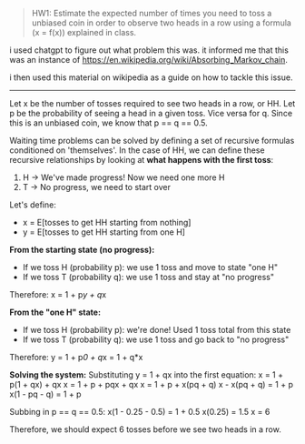 > HW1: Estimate the expected number of times you need to toss a unbiased coin
> in order to observe two heads in a row using  a formula  (x = f(x)) explained
> in class.

i used chatgpt to figure out what problem this was. it informed me that
this was an instance of https://en.wikipedia.org/wiki/Absorbing_Markov_chain.

i then used this material on wikipedia as a guide on how to tackle this issue.

--------------------------------------------------------------------------------

Let x be the number of tosses required to see two heads in a row, or HH.
Let p be the probability of seeing a head in a given toss. Vice versa for q.
Since this is an unbiased coin, we know that p == q == 0.5.

Waiting time problems can be solved by defining a set of recursive formulas
conditioned on 'themselves'. In the case of HH, we can define these recursive
relationships by looking at **what happens with the first toss**:

1. H -> We've made progress! Now we need one more H
2. T -> No progress, we need to start over

Let's define:
- x = E[tosses to get HH starting from nothing]
- y = E[tosses to get HH starting from one H]

**From the starting state (no progress):**
- If we toss H (probability p): we use 1 toss and move to state "one H"
- If we toss T (probability q): we use 1 toss and stay at "no progress"

Therefore: x = 1 + p*y + q*x

**From the "one H" state:**
- If we toss H (probability p): we're done! Used 1 toss total from this state
- If we toss T (probability q): we use 1 toss and go back to "no progress"

Therefore: y = 1 + p*0 + q*x = 1 + q*x

**Solving the system:**
Substituting y = 1 + qx into the first equation:
x = 1 + p(1 + qx) + qx
x = 1 + p + pqx + qx
x = 1 + p + x(pq + q)
x - x(pq + q) = 1 + p
x(1 - pq - q) = 1 + p

Subbing in p == q == 0.5:
x(1 - 0.25 - 0.5) = 1 + 0.5
x(0.25) = 1.5
x = 6

Therefore, we should expect 6 tosses before we see two heads in a row.
